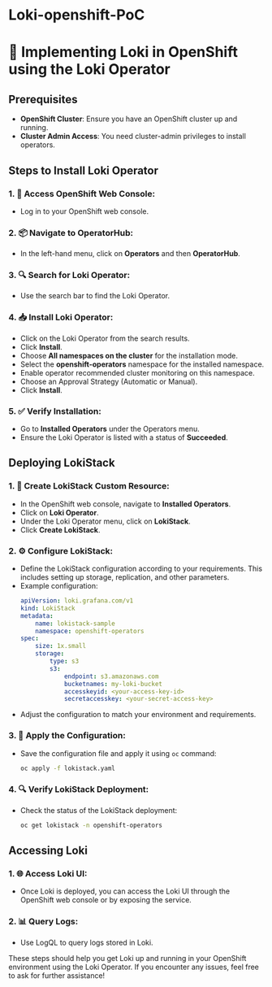 # Loki-openshift-PoC
# 🚀 Implementing Loki in OpenShift using the Loki Operator

## Prerequisites
- **OpenShift Cluster**: Ensure you have an OpenShift cluster up and running.
- **Cluster Admin Access**: You need cluster-admin privileges to install operators.

## Steps to Install Loki Operator

### 1. 🔑 Access OpenShift Web Console:
- Log in to your OpenShift web console.

### 2. 📦 Navigate to OperatorHub:
- In the left-hand menu, click on **Operators** and then **OperatorHub**.

### 3. 🔍 Search for Loki Operator:
- Use the search bar to find the Loki Operator.

### 4. 📥 Install Loki Operator:
- Click on the Loki Operator from the search results.
- Click **Install**.
- Choose **All namespaces on the cluster** for the installation mode.
- Select the **openshift-operators** namespace for the installed namespace.
- Enable operator recommended cluster monitoring on this namespace.
- Choose an Approval Strategy (Automatic or Manual).
- Click **Install**.

### 5. ✅ Verify Installation:
- Go to **Installed Operators** under the Operators menu.
- Ensure the Loki Operator is listed with a status of **Succeeded**.

## Deploying LokiStack

### 1. 📝 Create LokiStack Custom Resource:
- In the OpenShift web console, navigate to **Installed Operators**.
- Click on **Loki Operator**.
- Under the Loki Operator menu, click on **LokiStack**.
- Click **Create LokiStack**.

### 2. ⚙️ Configure LokiStack:
- Define the LokiStack configuration according to your requirements. This includes setting up storage, replication, and other parameters.
- Example configuration:
    ```yaml
    apiVersion: loki.grafana.com/v1
    kind: LokiStack
    metadata:
        name: lokistack-sample
        namespace: openshift-operators
    spec:
        size: 1x.small
        storage:
            type: s3
            s3:
                endpoint: s3.amazonaws.com
                bucketnames: my-loki-bucket
                accesskeyid: <your-access-key-id>
                secretaccesskey: <your-secret-access-key>
    ```
- Adjust the configuration to match your environment and requirements.

### 3. 💾 Apply the Configuration:
- Save the configuration file and apply it using `oc` command:
    ```sh
    oc apply -f lokistack.yaml
    ```

### 4. 🔍 Verify LokiStack Deployment:
- Check the status of the LokiStack deployment:
    ```sh
    oc get lokistack -n openshift-operators
    ```

## Accessing Loki

### 1. 🌐 Access Loki UI:
- Once Loki is deployed, you can access the Loki UI through the OpenShift web console or by exposing the service.

### 2. 📊 Query Logs:
- Use LogQL to query logs stored in Loki.

These steps should help you get Loki up and running in your OpenShift environment using the Loki Operator. If you encounter any issues, feel free to ask for further assistance!

